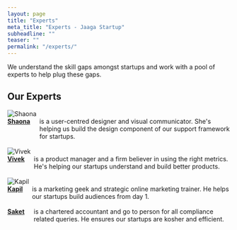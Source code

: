 ```yaml
---
layout: page
title: "Experts"
meta_title: "Experts - Jaaga Startup"
subheadline: ""
teaser: ""
permalink: "/experts/"
---
```


We understand the skill gaps amongst startups and work with a pool of experts to help plug these gaps. 


## Our Experts

<div class="row">
  <div class="large-6 columns">
  	<img src="{{ site.url }}{{ site.baseurl }}/images/shaona.jpg" alt="Shaona">
  </div>
  <div class="large-6 columns">
  	<b><a href="https://in.linkedin.com/in/shaonasen">Shaona</a></b> is a user-centred designer and visual communicator. She's helping us build the design component of our support framework for startups.
  </div>
</div>
<br>

<div class="row">
  <div class="large-6 columns">
  	<img src="{{ site.url }}{{ site.baseurl }}/images/vivek.jpg" alt="Vivek">
  </div>
  <div class="large-6 columns">
  	<b><a href="https://in.linkedin.com/in/vivekv1302">Vivek</a></b> is a product manager and a firm believer in using the right metrics. He's helping our startups understand and build better products.
  </div>
</div>
<br>

<div class="row">
  <div class="large-6 columns">
  	<img src="{{ site.url }}{{ site.baseurl }}/images/kapil.jpg" alt="Kapil">
  </div>
  <div class="large-6 columns">
  	<b><a href="https://in.linkedin.com/in/smartmarketingtribe">Kapil</a></b> is a marketing geek and strategic online marketing trainer. He helps our startups build audiences from day 1. 
  </div>
</div>
<br>

<div class="row">
  <div class="large-6 columns">
  	<!-- <img src="{{ site.url }}{{ site.baseurl }}/images/saket.jpg" alt="Saket"> -->
  </div>
  <div class="large-6 columns">
  	<b><a href="https://in.linkedin.com/in/saket-bardia-ab623012">Saket</a></b> is a chartered accountant and go to person for all compliance related queries. He ensures our startups are kosher and efficient. 
  </div>
</div>
<br>

